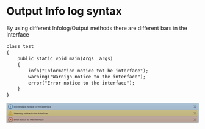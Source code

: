 # Output Info log syntax

By using different Infolog/Output methods there are different bars in the Interface

```X++
class test
{
    public static void main(Args _args) 
    {
        info("Information notice tot he interface");
        warning("Warnign notice to the interface");
        error("Error notice to the interface");
    }
}
```

![output](InfoLog.png)
